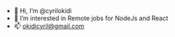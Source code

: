 - 👋 Hi, I’m @cyrilokidi
- 👀 I’m interested in Remote jobs for NodeJs and React
- 📫 okidicyril@gmail.com
